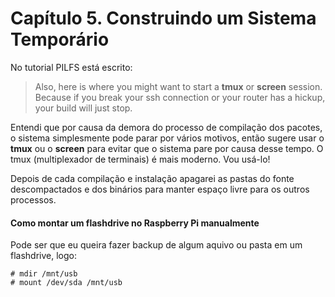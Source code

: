 # Capítulo 5. Construindo um Sistema Temporário

No tutorial PILFS está escrito:

> Also, here is where you might want to start a **tmux** or **screen** session. Because if you break your ssh connection or your router has a hickup, your build will just stop.

Entendi que por causa da demora do processo de compilação dos pacotes, o sistema simplesmente pode parar por vários motivos, então sugere usar o **tmux** ou o **screen** para evitar que o sistema pare por causa desse tempo. O tmux (multiplexador de terminais) é mais moderno. Vou usá-lo!

Depois de cada compilação e instalação apagarei as pastas do fonte descompactados e dos binários para manter espaço livre para os outros processos.  

#### Como montar um flashdrive no Raspberry Pi manualmente

Pode ser que eu queira fazer backup de algum aquivo ou pasta em um flashdrive, logo:

```
# mdir /mnt/usb
# mount /dev/sda /mnt/usb

``` 



